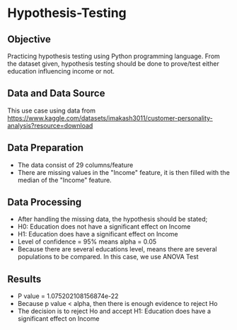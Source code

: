 # Hypothesis-Testing

## Objective
Practicing hypothesis testing using Python programming language. From the dataset given, hypothesis testing should be done to prove/test either education influencing income or not.

## Data and Data Source
This use case using data from https://www.kaggle.com/datasets/imakash3011/customer-personality-analysis?resource=download

## Data Preparation
- The data consist of 29 columns/feature 
- There are missing values in the "Income" feature, it is then filled with the median of the "Income" feature.

## Data Processing
- After handling the missing data, the hypothesis should be stated;
- H0: Education does not have a significant effect on Income
- H1: Education does have a significant effect on Income
- Level of confidence = 95% means alpha = 0.05
- Because there are several educations level, means there are several populations to be compared. In this case, we use ANOVA Test

## Results
- P value = 1.075202108156874e-22
- Because p value < alpha, then there is enough evidence to reject Ho
- The decision is to reject Ho and accept H1:  Education does have a significant effect on Income


